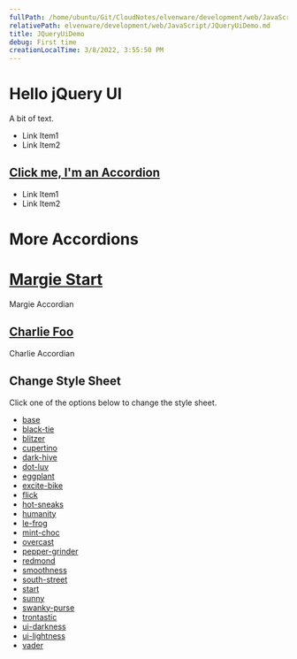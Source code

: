 ```yaml
---
fullPath: /home/ubuntu/Git/CloudNotes/elvenware/development/web/JavaScript/JQueryUiDemo.md
relativePath: elvenware/development/web/JavaScript/JQueryUiDemo.md
title: JQueryUiDemo
debug: First time
creationLocalTime: 3/8/2022, 3:55:50 PM
---
```


<!-- toc -->
<!-- tocstop -->

Hello jQuery UI
===============

A bit of text.

-   Link Item1
-   Link Item2

[Click me, I'm an Accordion](#)
-------------------------------

-   Link Item1
-   Link Item2

More Accordions
===============

[Margie Start](#)
=================

Margie Accordian

[Charlie Foo](#)
----------------

Charlie Accordian

Change Style Sheet
------------------

Click one of the options below to change the style sheet.

-   [base](#)
-   [black-tie](#)
-   [blitzer](#)
-   [cupertino](#)
-   [dark-hive](#)
-   [dot-luv](#)
-   [eggplant](#)
-   [excite-bike](#)
-   [flick](#)
-   [hot-sneaks](#)
-   [humanity](#)
-   [le-frog](#)
-   [mint-choc](#)
-   [overcast](#)
-   [pepper-grinder](#)
-   [redmond](#)
-   [smoothness](#)
-   [south-street](#)
-   [start](#)
-   [sunny](#)
-   [swanky-purse](#)
-   [trontastic](#)
-   [ui-darkness](#)
-   [ui-lightness](#)
-   [vader](#)

